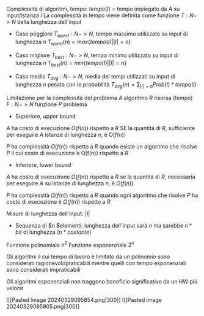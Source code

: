 Complessità di algoritmi, tempo: $tempo(I)$ = tempo impiegato da $A$ su input/istanza $I$
La complessità in tempo viene definita come funzione $T: N -> N$ della lunghezza dell'input
- Caso peggiore
$T_{worst}: N -> N$, tempo massimo utilizzato su input di lunghezza $n$
$T_{worst}(n) = max\{tempo(I) | |I|=n\}$

- Caso migliore
$T_{best}: N -> N$, tempo minimo utilizzato su input di lunghezza $n$
$T_{best}(n) = min\{tempo(I) | |I|=n\}$

- Caso medio
$T_{avg}: N -> N$, media dei tempi utilizzati su input di lunghezza $n$ pesata con le probabilità
$T_{avg}(n)= \sum _{|I|=n} Prob(I)*tempo(I)$

Limitazione per la complessità del problema
$A$ algoritmo
$R$ risorsa (tempo)
$F: N -> N$ funzione
$P$ problema

- Superiore, upper bound

$A$ ha costo di esecuzione $O(f(n))$ rispetto a $R$ SE la quantità di $R$, sufficiente per eseguire $A$ istanze di lunghezza $n$, è O$(f(n))$

$P$ ha complessità $O(f(n))$ rispetto a $R$ quando esiste un algoritmo che risolve $P$ il cui costo di esecuzione è O(f(n)) rispetto a $R$

- Inferiore, lower bound

$A$ ha costo di esecuzione $\Omega(f(n))$ rispetto a $R$ se la quantità di $R$, necessaria per eseguire $A$ su istanze di lunghezza $n$, è $\Omega(f(n))$

$P$ ha complessità $\Omega(f(n))$ rispetto a $R$ quando ogni algoritmo che risolve $P$ ha costo di esecuzione è $\Omega(f(n))$ rispetto a $R$

Misure di lunghezza dell'input: $|I|$
- Sequenza di $n $elementi: lunghezza dell'input sarà $n$ ma sarebbe $n*bit$ di lunghezza ($n*costante$)

Funzione polinomiale $n^2$
Funzione esponenziale $2^n$

Gli algoritmi il cui tempo di lavoro è limitato da un polinomio sono considerati ragionevoli/praticabili mentre quelli con tempo esponenziali sono considerati impraticabili

Gli algoritmi esponenziali non traggono beneficio significativo da un HW più veloce

![[Pasted image 20240329095854.png|300]]
![[Pasted image 20240329095905.png|300]]